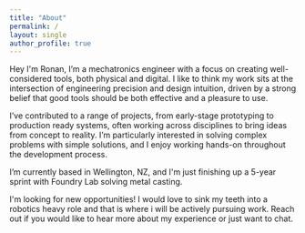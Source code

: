 ```yaml
---
title: "About"
permalink: /
layout: single
author_profile: true
---
```


Hey I'm Ronan, 
I’m a mechatronics engineer with a focus on creating well-considered tools, both physical and digital. I like to think my work sits at the intersection of engineering precision and design intuition, driven by a strong belief that good tools should be both effective and a pleasure to use.

I’ve contributed to a range of projects, from early-stage prototyping to production ready systems, often working across disciplines to bring ideas from concept to reality. I’m particularly interested in solving complex problems with simple solutions, and I enjoy working hands-on throughout the development process.

I’m currently based in Wellington, NZ, and I'm just finishing up a 5-year sprint with Foundry Lab solving metal casting.

I'm looking for new opportunities!
I would love to sink my teeth into a robotics heavy role and that is where i will be actively pursuing work. 
Reach out if you would like to hear more about my experience or just want to chat. 